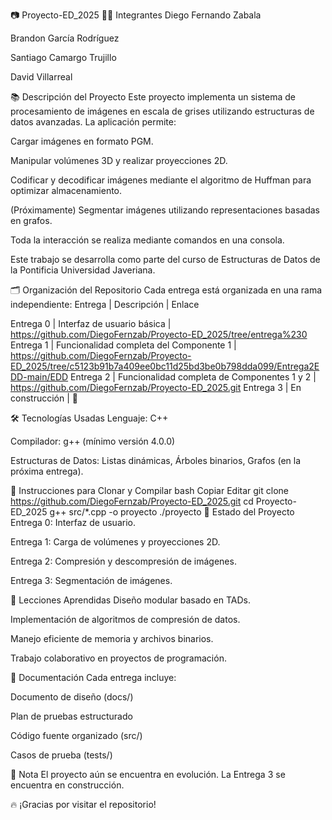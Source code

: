 📷 Proyecto-ED_2025
🧑‍💻 Integrantes
Diego Fernando Zabala

Brandon García Rodríguez

Santiago Camargo Trujillo

David Villarreal

📚 Descripción del Proyecto
Este proyecto implementa un sistema de procesamiento de imágenes en escala de grises utilizando estructuras de datos avanzadas.
La aplicación permite:

Cargar imágenes en formato PGM.

Manipular volúmenes 3D y realizar proyecciones 2D.

Codificar y decodificar imágenes mediante el algoritmo de Huffman para optimizar almacenamiento.

(Próximamente) Segmentar imágenes utilizando representaciones basadas en grafos.

Toda la interacción se realiza mediante comandos en una consola.

Este trabajo se desarrolla como parte del curso de Estructuras de Datos de la Pontificia Universidad Javeriana.

🗂️ Organización del Repositorio
Cada entrega está organizada en una rama independiente:
Entrega | Descripción | Enlace

Entrega 0 | Interfaz de usuario básica | https://github.com/DiegoFernzab/Proyecto-ED_2025/tree/entrega%230
Entrega 1 | Funcionalidad completa del Componente 1 | https://github.com/DiegoFernzab/Proyecto-ED_2025/tree/c5123b91b7a409ee0bc11d25bd3be0b798dda099/Entrega2EDD-main/EDD
Entrega 2 | Funcionalidad completa de Componentes 1 y 2 | https://github.com/DiegoFernzab/Proyecto-ED_2025.git
Entrega 3 | En construcción | 🚧




🛠️ Tecnologías Usadas
Lenguaje: C++

Compilador: g++ (mínimo versión 4.0.0)

Estructuras de Datos: Listas dinámicas, Árboles binarios, Grafos (en la próxima entrega).

📜 Instrucciones para Clonar y Compilar
bash
Copiar
Editar
git clone https://github.com/DiegoFernzab/Proyecto-ED_2025.git
cd Proyecto-ED_2025
g++ src/*.cpp -o proyecto
./proyecto
🚀 Estado del Proyecto
 Entrega 0: Interfaz de usuario.

 Entrega 1: Carga de volúmenes y proyecciones 2D.

 Entrega 2: Compresión y descompresión de imágenes.

 Entrega 3: Segmentación de imágenes.

🧠 Lecciones Aprendidas
Diseño modular basado en TADs.

Implementación de algoritmos de compresión de datos.

Manejo eficiente de memoria y archivos binarios.

Trabajo colaborativo en proyectos de programación.

📄 Documentación
Cada entrega incluye:

Documento de diseño (docs/)

Plan de pruebas estructurado

Código fuente organizado (src/)

Casos de prueba (tests/)

📌 Nota
El proyecto aún se encuentra en evolución. La Entrega 3 se encuentra en construcción.

🔥 ¡Gracias por visitar el repositorio!

